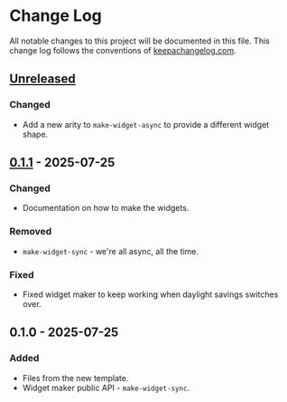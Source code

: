 # Change Log
All notable changes to this project will be documented in this file. This change log follows the conventions of [keepachangelog.com](http://keepachangelog.com/).

## [Unreleased]
### Changed
- Add a new arity to `make-widget-async` to provide a different widget shape.

## [0.1.1] - 2025-07-25
### Changed
- Documentation on how to make the widgets.

### Removed
- `make-widget-sync` - we're all async, all the time.

### Fixed
- Fixed widget maker to keep working when daylight savings switches over.

## 0.1.0 - 2025-07-25
### Added
- Files from the new template.
- Widget maker public API - `make-widget-sync`.

[Unreleased]: https://sourcehost.site/your-name/Teapot/compare/0.1.1...HEAD
[0.1.1]: https://sourcehost.site/your-name/Teapot/compare/0.1.0...0.1.1
